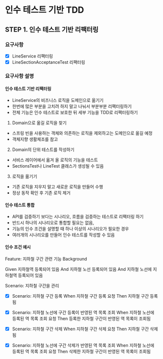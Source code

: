 # 인수 테스트 기반 TDD
## STEP 1. 인수 테스트 기반 리팩터링
### 요구사항
- [x] LineService 리팩터링
- [x] LineSectionAcceptanceTest 리팩터링

### 요구사항 설명
#### 인수 테스트 기반 리팩터링
 - LineService의 비즈니스 로직을 도메인으로 옮기기
 - 한번에 많은 부분을 고치려 하지 말고 나눠서 부분부분 리팩터링하기
 - 전체 기능은 인수 테스트로 보호한 뒤 세부 기능을 TDD로 리팩터링하기


1. Domain으로 옮길 로직을 찾기
- 스프링 빈을 사용하는 객체와 의존하는 로직을 제외하고는 도메인으로 옮길 예정
- 객체지향 생활체조를 참고
2. Domain의 단위 테스트를 작성하기
- 서비스 레이어에서 옮겨 올 로직의 기능을 테스트
- SectionsTest나 LineTest 클래스가 생성될 수 있음
3. 로직을 옮기기
- 기존 로직을 지우지 말고 새로운 로직을 만들어 수행
- 정상 동작 확인 후 기존 로직 제거

#### 인수 테스트 통합
- API를 검증하기 보다는 시나리오, 흐름을 검증하는 테스트로 리팩터링 하기
- 반드시 하나의 시나리오로 통합할 필요는 없음, 
- 기능의 인수 조건을 설명할 때 하나 이상의 시나리오가 필요한 경우 
- 여러개의 시나리오를 만들어 인수 테스트를 작성할 수 있음

#### 인수 조건 예시
Feature: 지하철 구간 관련 기능
Background

Given 지하철역 등록되어 있음
And 지하철 노선 등록되어 있음
And 지하철 노선에 지하철역 등록되어 있음

Scenario: 지하철 구간을 관리

- [x] Scenario: 지하철 구간 등록
When 지하철 구간 등록 요청
Then 지하철 구간 등록됨

- [x] Scenario: 지하철 노선에 구간 등록이 반영된 역 목록 조회
When 지하철 노선에 등록된 역 목록 조회 요청
Then 등록한 지하철 구간이 반영된 역 목록이 조회됨

- [x] Scenario: 지하철 구간 삭제
When 지하철 구간 삭제 요청
Then 지하철 구간 삭제됨

- [x] Scenario: 지하철 노선에 구간 삭제가 반영된 역 목록 조회
When 지하철 노선에 등록된 역 목록 조회 요청
Then 삭제한 지하철 구간이 반영된 역 목록이 조회됨
